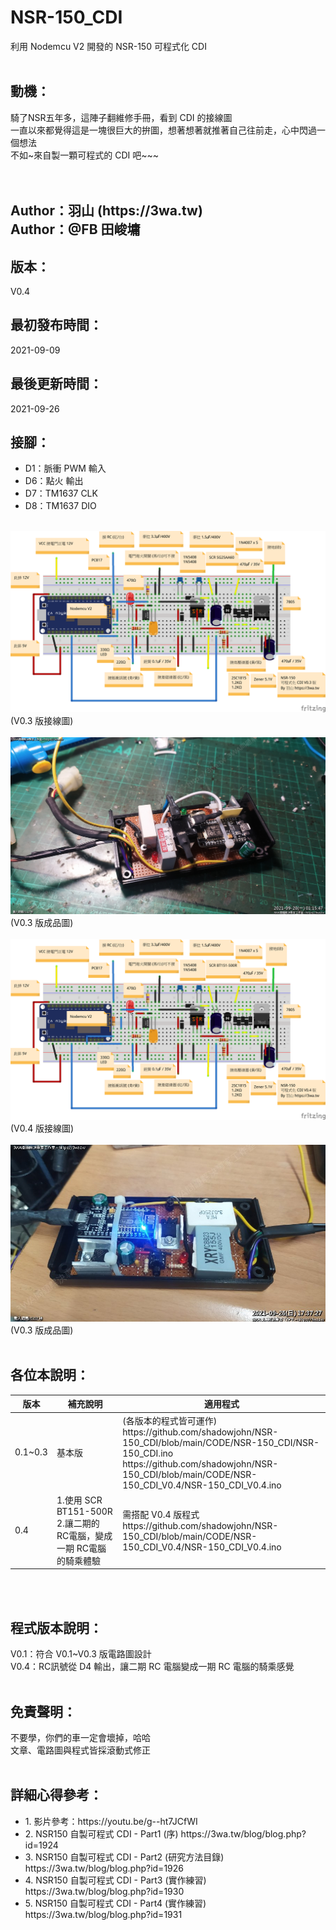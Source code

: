 # NSR-150_CDI
利用 Nodemcu V2 開發的 NSR-150 可程式化 CDI
<br>
<br>
<h2>動機：</h2>
騎了NSR五年多，這陣子翻維修手冊，看到 CDI 的接線圖<br>
一直以來都覺得這是一塊很巨大的拚圖，想著想著就推著自己往前走，心中閃過一個想法<br>
不如~來自製一顆可程式的 CDI 吧~~~<br>
<br>
<br>
<h2>
Author：羽山 (https://3wa.tw)<br>
Author：@FB 田峻墉
</h2>
<h2>版本：</h2>
V0.4
<br>
<h2>最初發布時間：</h2>
2021-09-09
<br>
<h2>最後更新時間：</h2>
2021-09-26
<br>
<h2>接腳：</h2>
<ul>
  <li>D1：脈衝 PWM 輸入</li>
  <li>D6：點火 輸出</li>
  <li>D7：TM1637 CLK</li>
  <li>D8：TM1637 DIO</li>
</ul>
<br>
<img src="screenshot/NSR_CDI_V0.3.png">
<br>
(V0.3 版接線圖)
<br>
<br>
<img src="screenshot/NSR_CDI_hand_V03.png">
<br>
(V0.3 版成品圖)
<br>
<br>
<img src="screenshot/NSR_CDI_V0.4.png">
<br>
(V0.4 版接線圖)
<br>
<br>
<img src="screenshot/NSR_CDI_hand_V04.png">
<br>
(V0.3 版成品圖)
<br>
<br>
<h2>各位本說明：</h2>
<table>
  <thead>
  <tr>
    <th>版本</th>
    <th>補充說明</td>
    <th>適用程式</td>
  </tr>
  </thead>
  <tbody>
  <tr>
    <td>0.1~0.3</td>
    <td>基本版</td>
    <td>      
      (各版本的程式皆可運作)<br>
      https://github.com/shadowjohn/NSR-150_CDI/blob/main/CODE/NSR-150_CDI/NSR-150_CDI.ino <br>
      https://github.com/shadowjohn/NSR-150_CDI/blob/main/CODE/NSR-150_CDI_V0.4/NSR-150_CDI_V0.4.ino
    </td>
  </tr>
  <tr>
    <td>0.4</td>
    <td>
      1.使用 SCR BT151-500R<br>
      2.讓二期的 RC電腦，變成一期 RC電腦的騎乘體驗
    </td>
    <td>            
      需搭配 V0.4 版程式<br>
      https://github.com/shadowjohn/NSR-150_CDI/blob/main/CODE/NSR-150_CDI_V0.4/NSR-150_CDI_V0.4.ino
    </td>
  </tr>
  </tbody>
</table>
<br>
<br>
<h2>程式版本說明：</h2>
V0.1：符合 V0.1~V0.3 版電路圖設計<br>
V0.4：RC訊號從 D4 輸出，讓二期 RC 電腦變成一期 RC 電腦的騎乘感覺
    
<br>
<br>
<h2>免責聲明：</h2>
不要學，你們的車一定會壞掉，哈哈<br>
文章、電路圖與程式皆採滾動式修正
<br>
<br>
<h2>詳細心得參考：</h2>
<ul>
  <li>1. 影片參考：https://youtu.be/g--ht7JCfWI</li>
  <li>2. NSR150 自製可程式 CDI - Part1 (序) https://3wa.tw/blog/blog.php?id=1924</li>
  <li>3. NSR150 自製可程式 CDI - Part2 (研究方法目錄) https://3wa.tw/blog/blog.php?id=1926</li>
  <li>4. NSR150 自製可程式 CDI - Part3 (實作練習) https://3wa.tw/blog/blog.php?id=1930</li>
  <li>5. NSR150 自製可程式 CDI - Part4 (實作練習) https://3wa.tw/blog/blog.php?id=1931</li>
</ul>  
